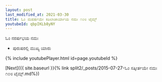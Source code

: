 ```yaml
---
layout: post
last_modified_at: 2021-03-30
title: ಓಂ ಮಹರ್ಷಯೇ ಕಪಿಲಾಚಾರ್ಯಾಯ ನಮಃ ೧೦೮ ಟೈಮ್ಸ್
youtubeId: qbpIKLb8yNY
---
```

 
 
 ಓಂ ನರರ್ಷಭಯ ನಮಃ  
 
 -  ಪುರುಷರಲ್ಲಿ ಮುಖ್ಯ ಯಾರು 
 
  
 
  
 
 
 
 
 
 


{% include youtubePlayer.html id=page.youtubeId %}
 
[Next]({{ site.baseurl }}{% link  split2/_posts/2015-07-27-ಓಂ ಸತ್ಕೀರ್ತಯೇ ನಮಃ ೧೦೮ ಟೈಮ್ಸ್.md%})
 
